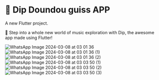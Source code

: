 # 🎵 Dip Doundou guiss APP

A new Flutter project.


🎵 Step into a whole new world of music exploration with Dip, the awesome app made using Flutter!  

![WhatsApp Image 2024-03-08 at 03 01 36](https://github.com/LINDEX171/Music/assets/129359610/8c1b4df0-c203-4684-be22-590a8c0fc5c8)
![WhatsApp Image 2024-03-08 at 03 01 36 (1)](https://github.com/LINDEX171/Music/assets/129359610/9603aa63-b177-4c18-b72c-a7be64a91de3)
![WhatsApp Image 2024-03-08 at 03 01 36 (2)](https://github.com/LINDEX171/Music/assets/129359610/d45d9e13-670f-4505-8aa5-b5527d6ba2ed)
![WhatsApp Image 2024-03-08 at 03 03 50 (1)](https://github.com/LINDEX171/Music/assets/129359610/882d1fa5-948d-4428-9879-0dda24427bae)
![WhatsApp Image 2024-03-08 at 03 03 50 (2)](https://github.com/LINDEX171/Music/assets/129359610/028e38dc-de36-460f-9853-648d0e32e90a)
![WhatsApp Image 2024-03-08 at 03 03 50 (3)](https://github.com/LINDEX171/Music/assets/129359610/24809ce4-b4d3-430b-a840-23729bdd3404)
